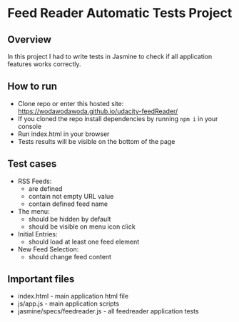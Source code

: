 # Feed Reader Automatic Tests Project
## Overview

In this project I had to write tests in Jasmine to check if all application features works correctly.

## How to run
 
* Clone repo or enter this hosted site: https://wodawodawoda.github.io/udacity-feedReader/
* If you cloned the repo install dependencies by running ```npm i``` in your console
* Run index.html in your browser
* Tests results will be visible on the bottom of the page

## Test cases
* RSS Feeds:
    * are defined
    * contain not empty URL value
    * contain defined feed name
* The menu:
    * should be hidden by default
    * should be visible on menu icon click
* Initial Entries:
    * should load at least one feed element
* New Feed Selection:
    * should change feed content

## Important files
* index.html - main application html file
* js/app.js - main application scripts
* jasmine/specs/feedreader.js - all feedreader application tests
